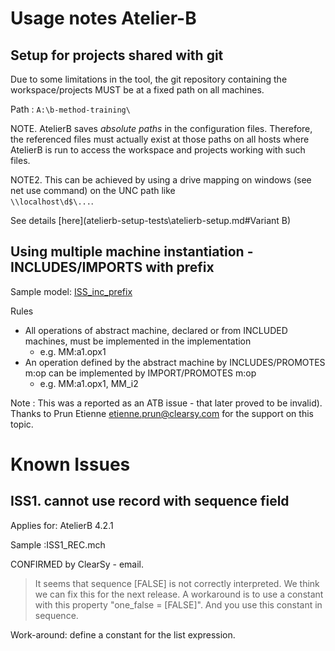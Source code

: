 
Usage notes Atelier-B
=====================


Setup for projects shared with git
---------------------------------

Due to some limitations in the tool, the git repository containing the workspace/projects MUST be at a fixed path on
all machines.

Path : `A:\b-method-training\`

NOTE. AtelierB saves *absolute paths* in the configuration files. Therefore, the referenced files must actually exist at those paths
on all hosts where AtelierB is run to access the workspace and projects working with such files.

NOTE2. This can be achieved by using a drive mapping on windows (see net use command) on the UNC path like  
`\\localhost\d$\...`.


See details [here](atelierb-setup-tests\atelierb-setup.md#Variant B)

## Using multiple machine instantiation - INCLUDES/IMPORTS with prefix

Sample model: [ISS_inc_prefix](ISS_inc_prefix)


Rules
- All operations of abstract machine, declared or from INCLUDED machines, must be implemented in the implementation
    - e.g. MM:a1.opx1
- An operation defined by the abstract machine by INCLUDES/PROMOTES m:op can be implemented by IMPORT/PROMOTES m:op  
    - e.g. MM:a1.opx1, MM_i2

Note : This was a reported as an ATB issue - that later proved to be invalid).
Thanks to Prun Etienne <etienne.prun@clearsy.com> for the support on this topic. 

Known Issues
============

## ISS1. cannot use record with sequence field

Applies for: AtelierB  4.2.1

Sample :ISS1_REC.mch

CONFIRMED by ClearSy - email.
>It seems that sequence [FALSE] is not correctly interpreted. We think we can fix this for the next release.
>A workaround is to use a constant with this property "one_false = [FALSE]". And you use this constant in sequence.

Work-around: define a constant for the list expression.
